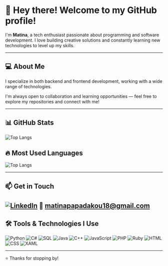 # 👋 Hey there! Welcome to my GitHub profile!

I'm **Matina**, a tech enthusiast passionate about programming and software development. I love building creative solutions and constantly learning new technologies to level up my skills.

---

## 💻 About Me

I specialize in both backend and frontend development, working with a wide range of technologies.

I'm always open to collaboration and learning opportunities — feel free to explore my repositories and connect with me!

---
## 📊 GitHub Stats

![Top Langs](https://github-readme-stats.vercel.app/api/top-langs/?username=matinapap&layout=compact&theme=tokyonight)

## 🔥 Most Used Languages

![Top Langs](https://github-readme-stats.vercel.app/api/top-langs/?username=matinapap&layout=compact&theme=tokyonight)

---

## 📫 Get in Touch

[![LinkedIn](https://img.shields.io/badge/LinkedIn-blue?logo=linkedin&style=for-the-badge)](https://www.linkedin.com/in/matina-papadakou-293419270/)
📧 matinapapadakou18@gmail.com
---

## 🛠️ Tools & Technologies I Use

![Python](https://img.shields.io/badge/Python-3776AB?logo=python&logoColor=white&style=for-the-badge)
![C#](https://img.shields.io/badge/C%23-239120?logo=c-sharp&logoColor=white&style=for-the-badge)
![SQL](https://img.shields.io/badge/SQL-4479A1?logo=postgresql&logoColor=white&style=for-the-badge)
![Java](https://img.shields.io/badge/Java-007396?logo=java&logoColor=white&style=for-the-badge)
![C++](https://img.shields.io/badge/C++-00599C?logo=c%2B%2B&logoColor=white&style=for-the-badge)
![JavaScript](https://img.shields.io/badge/JavaScript-F7DF1E?logo=javascript&logoColor=black&style=for-the-badge)
![PHP](https://img.shields.io/badge/PHP-777BB4?logo=php&logoColor=white&style=for-the-badge)
![Ruby](https://img.shields.io/badge/Ruby-CC342D?logo=ruby&logoColor=white&style=for-the-badge)
![HTML](https://img.shields.io/badge/HTML5-E34F26?logo=html5&logoColor=white&style=for-the-badge)
![CSS](https://img.shields.io/badge/CSS3-1572B6?logo=css3&logoColor=white&style=for-the-badge)
![XAML](https://img.shields.io/badge/XAML-0C54C2?style=for-the-badge&logo=windows&logoColor=white)

---

⭐ Thanks for stopping by!
